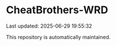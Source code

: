 # CheatBrothers-WRD

Last updated: 2025-06-29 19:55:32

This repository is automatically maintained.
